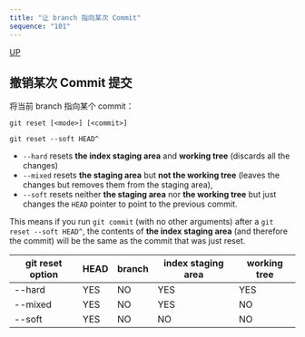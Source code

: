```yaml
---
title: "让 branch 指向某次 Commit"
sequence: "101"
---
```


[UP](/git.html)

## 撤销某次 Commit 提交

将当前 branch 指向某个 commit：

```text
git reset [<mode>] [<commit>]
```

```text
git reset --soft HEAD^
```

- `--hard` resets **the index staging area** and **working tree**  (discards all the changes)
- `--mixed` resets **the staging area** but **not the working tree**
  (leaves the changes but removes them from the staging area),
- `--soft` resets neither **the staging area** nor **the working tree**
  but just changes the `HEAD` pointer to point to the previous commit.

This means if you run `git commit` (with no other arguments) after a `git reset --soft HEAD^`,
the contents of **the index staging area** (and therefore the commit) will be the same as the commit that was just reset.

| git reset option | HEAD | branch | index staging area | working tree |
|------------------|------|--------|--------------------|--------------|
| --hard           | YES  | NO     | YES                | YES          |
| --mixed          | YES  | NO     | YES                | NO           |
| --soft           | YES  | NO     | NO                 | NO           |
